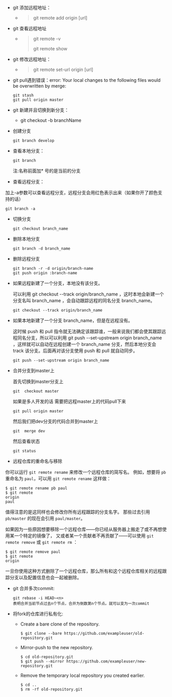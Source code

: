 + git 添加远程地址：

  + > git remote add origin [url]
  
+ git 查看远程地址

  + > git remote -v
    >
    > git remote show <name>

+ git 修改远程地址：

  + > git remote set-url origin [url]

+ git pull遇到错误：error: Your local changes to the following files would be overwritten by merge:

  ```shell
  git stash
  git pull origin master
  ```

  

+ git 新建并且切换到新分支：

  + git checkout -b branchName

+ 创建分支

  ```
  git branch develop
  ```

+ 查看本地分支：

  ```
  git branch
  ```

  注:名称前面加* 号的是当前的分支

 + 查看远程分支：

  加上-a参数可以查看远程分支，远程分支会用红色表示出来（如果你开了颜色支持的话）

  ```
  git branch -a
  ```

+ 切换分支

  ```
  git checkout branch_name
  ```

+ 删除本地分支

  ```
  git branch -d branch_name
  ```

+ 删除远程分支

  ```
  git branch -r -d origin/branch-name  
  git push origin :branch-name 
  ```

+ 如果远程新建了一个分支，本地没有该分支。

  可以利用 git checkout --track origin/branch_name ，这时本地会新建一个分支名叫 branch_name ，会自动跟踪远程的同名分支 branch_name。

  ```
  git checkout --track origin/branch_name
  ```

+ 如果本地新建了一个分支 branch_name，但是在远程没有。

  这时候 push 和 pull 指令就无法确定该跟踪谁，一般来说我们都会使其跟踪远程同名分支，所以可以利用 git push --set-upstream origin branch_name ，这样就可以自动在远程创建一个 branch_name 分支，然后本地分支会 track 该分支。后面再对该分支使用 push 和 pull 就自动同步。

  ```
  git push --set-upstream origin branch_name
  ```

+ 合并分支到master上

   首先切换到master分支上

  ```
  git  checkout master
  ```

  如果是多人开发的话 需要把远程master上的代码pull下来

  ```
  git pull origin master
  ```

  然后我们把dev分支的代码合并到master上

  ```
  git  merge dev
  ```

  然后查看状态

  ```
  git status
  ```

+ 远程仓库的重命名与移除

你可以运行 `git remote rename` 来修改一个远程仓库的简写名。 例如，想要将 `pb` 重命名为 `paul`，可以用 `git remote rename` 这样做：

```console
$ git remote rename pb paul
$ git remote
origin
paul
```

值得注意的是这同样也会修改你所有远程跟踪的分支名字。 那些过去引用 `pb/master` 的现在会引用 `paul/master`。

如果因为一些原因想要移除一个远程仓库——你已经从服务器上搬走了或不再想使用某一个特定的镜像了， 又或者某一个贡献者不再贡献了——可以使用 `git remote remove` 或 `git remote rm` ：

```console
$ git remote remove paul
$ git remote
origin
```

一旦你使用这种方式删除了一个远程仓库，那么所有和这个远程仓库相关的远程跟踪分支以及配置信息也会一起被删除。

+ git 合并多次commit:

  ```git
  git rebase -i HEAD~<n>
  表明合并当前节点过去n个节点，合并为倒数第n个节点。就可以变为一次commit
  ```


+ 将fork的仓库进行私有化:

  + Create a bare clone of the repository.

    ```shell
    $ git clone --bare https://github.com/exampleuser/old-repository.git
    ```

  + Mirror-push to the new repository.

    ```shell
    $ cd old-repository.git
    $ git push --mirror https://github.com/exampleuser/new-repository.git
    ```

  + Remove the temporary local repository you created earlier.

    ```shell
    $ cd ..
    $ rm -rf old-repository.git
    ```